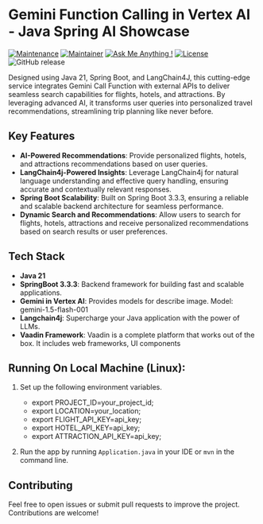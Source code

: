 # Gemini Function Calling in Vertex AI - Java Spring AI Showcase

[![Maintenance](https://img.shields.io/badge/Maintained%3F-yes-green.svg)]()
[![Maintainer](https://img.shields.io/static/v1?label=Yevhen%20Ruban&message=Maintainer&color=red)](mailto:yevhen.ruban@extrawest.com)
[![Ask Me Anything !](https://img.shields.io/badge/Ask%20me-anything-1abc9c.svg)]()
[![License](https://img.shields.io/badge/License-Apache_2.0-blue.svg)](https://opensource.org/licenses/Apache-2.0)
![GitHub release](https://img.shields.io/badge/release-v1.0.0-blue)

Designed using Java 21, Spring Boot, and LangChain4J, this cutting-edge service integrates Gemini Call Function with external APIs to deliver seamless search capabilities for flights, hotels, and attractions. By leveraging advanced AI, it transforms user queries into personalized travel recommendations, streamlining trip planning like never before.





## Key Features
- **AI-Powered Recommendations**: Provide personalized flights, hotels, and attractions recommendations based on user queries.
- **LangChain4j-Powered Insights**: Leverage LangChain4j for natural language understanding and effective query handling, ensuring accurate and contextually relevant responses.
- **Spring Boot Scalability**: Built on Spring Boot 3.3.3, ensuring a reliable and scalable backend architecture for seamless performance.
- **Dynamic Search and Recommendations**: Allow users to search for flights, hotels, attractions and receive personalized recommendations based on search results or user preferences.

## Tech Stack

- **Java 21**
- **SpringBoot 3.3.3**: Backend framework for building fast and scalable applications.
- **Gemini in Vertex AI**: Provides models for describe image. Model: gemini-1.5-flash-001
- **Langchain4j**: Supercharge your Java application with the power of LLMs.
- **Vaadin Framework**: Vaadin is a complete platform that works out of the box. It includes web frameworks, UI components

## Running On Local Machine (Linux):

1. Set up the following environment variables.
    - export PROJECT_ID=your_project_id;
    - export LOCATION=your_location;
    - export FLIGHT_API_KEY=api_key;
    - export HOTEL_API_KEY=api_key;
    - export ATTRACTION_API_KEY=api_key;

2. Run the app by running `Application.java` in your IDE or `mvn` in the command line.

## Contributing

Feel free to open issues or submit pull requests to improve the project. Contributions are welcome!
